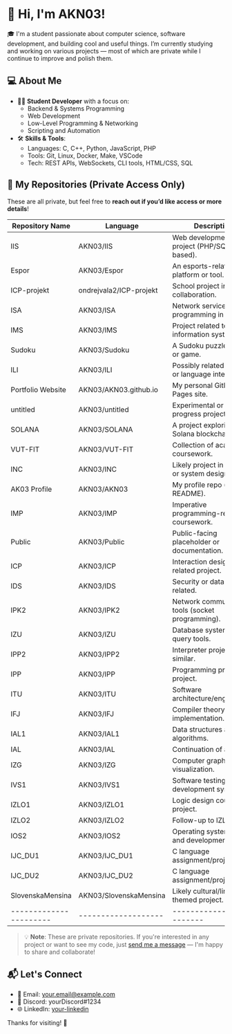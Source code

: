 # 👋 Hi, I'm AKN03!

🎓 I'm a student passionate about computer science, software development, and building cool and useful things. I’m currently studying and working on various projects — most of which are private while I continue to improve and polish them.

## 💻 About Me

- 🧑‍🎓 **Student Developer** with a focus on:
  - Backend & Systems Programming
  - Web Development
  - Low-Level Programming & Networking
  - Scripting and Automation
- 🛠 **Skills & Tools**:
  - Languages: C, C++, Python, JavaScript, PHP
  - Tools: Git, Linux, Docker, Make, VSCode
  - Tech: REST APIs, WebSockets, CLI tools, HTML/CSS, SQL

## 🔐 My Repositories (Private Access Only)

These are all private, but feel free to **reach out if you’d like access or more details**!

| Repository Name       | Language             | Description |
|-----------------------|-------------------|-------------|
| IIS                   | AKN03/IIS         | Web development project (PHP/SQL based). |
| Espor                 | AKN03/Espor       | An esports-related platform or tool. |
| ICP-projekt           | ondrejvala2/ICP-projekt | School project in collaboration. |
| ISA                   | AKN03/ISA         | Network services programming in C. |
| IMS                   | AKN03/IMS         | Project related to information systems. |
| Sudoku                | AKN03/Sudoku      | A Sudoku puzzle solver or game. |
| ILI                   | AKN03/ILI         | Possibly related to image or language interfaces. |
| Portfolio Website     | AKN03/AKN03.github.io | My personal GitHub Pages site. |
| untitled              | AKN03/untitled    | Experimental or in-progress project. |
| SOLANA                | AKN03/SOLANA      | A project exploring Solana blockchain/dev. |
| VUT-FIT               | AKN03/VUT-FIT     | Collection of academic coursework. |
| INC                   | AKN03/INC         | Likely project in compiler or system design. |
| AK03 Profile          | AKN03/AKN03       | My profile repo (possibly README). |
| IMP                   | AKN03/IMP         | Imperative programming-related coursework. |
| Public                | AKN03/Public      | Public-facing placeholder or documentation. |
| ICP                   | AKN03/ICP         | Interaction design or related project. |
| IDS                   | AKN03/IDS         | Security or data systems related. |
| IPK2                  | AKN03/IPK2        | Network communication tools (socket programming). |
| IZU                   | AKN03/IZU         | Database systems or query tools. |
| IPP2                  | AKN03/IPP2        | Interpreter project or similar. |
| IPP                   | AKN03/IPP         | Programming principles project. |
| ITU                   | AKN03/ITU         | Software architecture/engineering. |
| IFJ                   | AKN03/IFJ         | Compiler theory and implementation. |
| IAL1                  | AKN03/IAL1        | Data structures and algorithms. |
| IAL                   | AKN03/IAL         | Continuation of above. |
| IZG                   | AKN03/IZG         | Computer graphics or visualization. |
| IVS1                  | AKN03/IVS1        | Software testing or development systems. |
| IZLO1                 | AKN03/IZLO1       | Logic design course project. |
| IZLO2                 | AKN03/IZLO2       | Follow-up to IZLO1. |
| IOS2                  | AKN03/IOS2        | Operating system tools and development. |
| IJC_DU1               | AKN03/IJC_DU1     | C language assignment/project 1. |
| IJC_DU2               | AKN03/IJC_DU2     | C language assignment/project 2. |
| SlovenskaMensina      | AKN03/SlovenskaMensina | Likely cultural/linguistic themed project. |
| ----------------------|-------------------|-------------------------

> 💡 **Note**: These are private repositories. If you're interested in any project or want to see my code, just [send me a message](#-lets-connect) — I'm happy to share and collaborate!

## 📬 Let's Connect

- 📧 Email: your.email@example.com  
- 💬 Discord: yourDiscord#1234  
- 🌐 LinkedIn: [your-linkedin](https://linkedin.com/in/your-profile)

Thanks for visiting! 🚀
